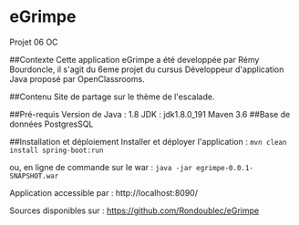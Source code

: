 # eGrimpe
Projet 06 OC

##Contexte
Cette application eGrimpe a été developpée par Rémy Bourdoncle, il s'agit du 6eme projet du cursus D&eacute;veloppeur d'application Java propos&eacute; par OpenClassrooms.

##Contenu
Site de partage sur le thème de l'escalade.

##Pré-requis
Version de Java : 1.8
JDK : jdk1.8.0_191
Maven 3.6
##Base de données
PostgresSQL

##Installation et déploiement
Installer et déployer l'application :
`mvn clean install spring-boot:run`

ou, en ligne de commande sur le war : `java -jar egrimpe-0.0.1-SNAPSHOT.war`

Application accessible par : http://localhost:8090/

Sources disponibles sur : https://github.com/Rondoublec/eGrimpe

